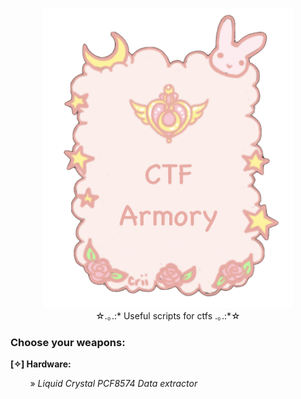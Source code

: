 <p align="center">
  <img src="/img/loo.png" width="400">
 <br>☆.｡.:* Useful scripts for ctfs .｡.:*☆
</p>


### Choose your weapons:

**[✧] Hardware:**

&nbsp;&nbsp;&nbsp;&nbsp;&nbsp;&nbsp;&nbsp;&nbsp;» *Liquid Crystal PCF8574 Data extractor*
